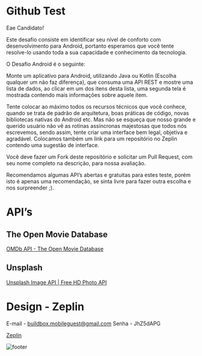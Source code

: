 # Github Test

Eae Candidato!

Este desafio consiste em identificar seu nível de conforto com desenvolvimento para Android, portanto esperamos que você tente resolve-lo usando toda a sua capacidade e conhecimento da tecnologia. 

O Desafio Android é o seguinte:

Monte um aplicativo para Android, utilizando Java ou Kotlin (Escolha qualquer um não faz diferença), que consuma uma API REST e mostre uma lista de dados, ao clicar em um dos itens desta lista, uma segunda tela é mostrada contendo mais informações sobre aquele item.

Tente colocar ao máximo todos os recursos técnicos que você conhece, quando se trata de padrão de arquitetura, boas práticas de código, novas bibliotecas nativas do Android etc. Mas não se esqueça que nosso grande e querido usuário não vê as rotinas assíncronas majestosas que todos nós escrevemos, sendo assim, tente criar uma interface bem legal, objetiva e agradável. Colocamos também um link para um repositório no Zeplin contendo uma sugestão de interface.

Você deve fazer um Fork deste repositório e solicitar um Pull Request, com seu nome completo na descrição, para nossa avaliação.

Recomendamos algumas API’s abertas e gratuitas para estes teste, porém isto é apenas uma recomendação, se sinta livre para fazer outra escolha e nos surpreender ;).

# API’s 
## The Open Movie Database
 [OMDb API - The Open Movie Database](http://www.omdbapi.com/)

## Unsplash
[Unsplash Image API | Free HD Photo API](https://unsplash.com/developers)

# Design - Zeplin
E-mail - buildbox.mobileguest@gmail.com
Senha - JhZ5dAPG

[Zeplin](https://app.zeplin.io/login)

![footer](https://miro.medium.com/max/864/1*gZ9XF80M8yOasLiFUzL07g.png)
